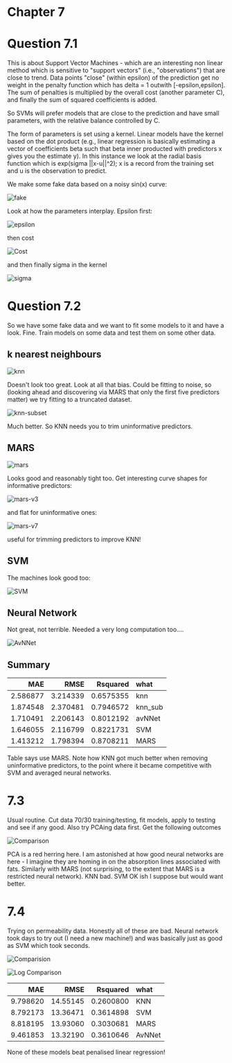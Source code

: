 # Chapter 7

# Question 7.1

This is about Support Vector Machines - which are an interesting non linear method which is sensitive to "support vectors" (i.e., "observations") that are close to trend. Data points "close" (within epsilon) of the prediction get no weight in the penalty function which has delta = 1 outwith [-epsilon,epsilon]. The sum of penalties is multiplied by the overall cost (another parameter C), and finally the sum of squared coefficients is added.

So SVMs will prefer models that are close to the prediction and have small parameters, with the relative balance controlled by C. 

The form of parameters is set using a kernel. Linear models have the kernel based on the dot product (e.g., linear regression is basically estimating a vector of coefficients beta such that beta inner producted with predictors x gives you the estimate y). In this instance we look at the radial basis function which is exp(sigma ||x-u||^2); x is a record from the training set and u is the observation to predict. 

We make some fake data based on a noisy sin(x) curve:

![fake](7.1/simPlot.png)

Look at how the parameters interplay. Epsilon first:

![epsilon](7.1/svm-e-inv.png)

then cost

![Cost](7.1/svm-c-inv.png)

and then finally sigma in the kernel

![sigma](7.1/svm-s-inv.png)

# Question 7.2 

So we have some fake data and we want to fit some models to it and have a look. Fine. Train models on some data and test them on some other data. 

## k nearest neighbours

![knn](7.2/knn-pred-plot.png)

Doesn't look too great. Look at all that bias. Could be fitting to noise, so (looking ahead and discovering via MARS that only the first five predictors matter) we try fitting to a truncated dataset.

![knn-subset](7.2/knn-subset-pred-plot.png)

Much better. So KNN needs you to trim uninformative predictors. 

## MARS

![mars](7.2/mars-pred-plot.png)

Looks good and reasonably tight too. Get interesting curve shapes for informative predictors:

![mars-v3](7.2/mars-var-3.png)

and flat for uninformative ones: 

![mars-v7](7.2/mars-var-7.png)

useful for trimming predictors to improve KNN!

## SVM

The machines look good too:

![SVM](7.2/svm-pred-plot.png)

## Neural Network

Not great, not terrible. Needed a very long computation too.... 

![AvNNet](7.2/av-nnet-pred-plot.png)

## Summary

|      MAE|     RMSE|  Rsquared|what    |
|--------:|--------:|---------:|:-------|
| 2.586877| 3.214339| 0.6575355|knn     |
| 1.874548| 2.370481| 0.7946572|knn_sub |
| 1.710491| 2.206143| 0.8012192|avNNet  |
| 1.646055| 2.116799| 0.8221731|SVM     |
| 1.413212| 1.798394| 0.8708211|MARS    |

Table says use MARS. Note how KNN got much better when removing uninformative predictors, to the point where it became competitive with SVM and averaged neural networks. 

# 7.3 

Usual routine. Cut data 70/30 training/testing, fit models, apply to testing and see if any good. Also try PCAing data first. Get the following outcomes 

![Comparison](7.3/comparison.png)

PCA is a red herring here. I am astonished at how good neural networks are here - I imagine they are homing in on the absorption lines associated with fats. Similarly with MARS (not surprising, to the extent that MARS is a restricted neural network). KNN bad. SVM OK ish I suppose but would want better.

# 7.4

Trying on permeability data. Honestly all of these are bad. Neural network took days to try out (I need a new machine!) and was basically just as good as SVM which took seconds. 

![Comparision](7.4/comparison.png)

![Log Comparison](7.4/comparison-log.png)

|      MAE|     RMSE|  Rsquared|what   |
|--------:|--------:|---------:|:------|
| 9.798620| 14.55145| 0.2600800|KNN    |
| 8.792173| 13.36471| 0.3614898|SVM    |
| 8.818195| 13.93060| 0.3030681|MARS   |
| 9.461853| 13.32190| 0.3610646|AvNNet |

None of these models beat penalised linear regression!
